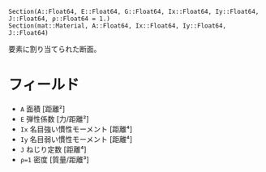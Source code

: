 ```
Section(A::Float64, E::Float64, G::Float64, Ix::Float64, Iy::Float64, J::Float64, ρ::Float64 = 1.)
Section(mat::Material, A::Float64, Ix::Float64, Iy::Float64, J::Float64)
```

要素に割り当てられた断面。

# フィールド

  * `A` 面積 [距離²]
  * `E` 弾性係数 [力/距離²]
  * `Ix` 名目強い慣性モーメント [距離⁴]
  * `Iy` 名目弱い慣性モーメント [距離⁴]
  * `J` ねじり定数 [距離⁴]
  * `ρ=1` 密度 [質量/距離³]
